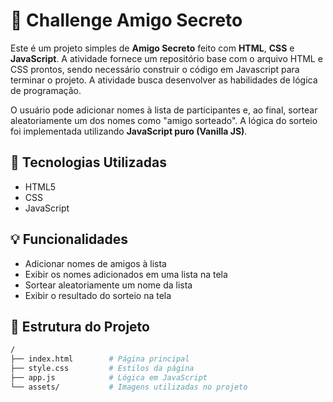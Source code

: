 # 🎁 Challenge Amigo Secreto

Este é um projeto simples de **Amigo Secreto** feito com **HTML**, **CSS** e **JavaScript**.
A atividade fornece um repositório base com o arquivo HTML e CSS prontos, sendo necessário construir o código em Javascript para terminar o projeto. A atividade busca desenvolver as habilidades de lógica de programação.

O usuário pode adicionar nomes à lista de participantes e, ao final, sortear aleatoriamente um dos nomes como "amigo sorteado". A lógica do sorteio foi implementada utilizando **JavaScript puro (Vanilla JS)**.

## 🔧 Tecnologias Utilizadas

- HTML5
- CSS
- JavaScript

## 💡 Funcionalidades

- Adicionar nomes de amigos à lista
- Exibir os nomes adicionados em uma lista na tela
- Sortear aleatoriamente um nome da lista
- Exibir o resultado do sorteio na tela
  

## 📁 Estrutura do Projeto

```bash
/
├── index.html        # Página principal
├── style.css         # Estilos da página
├── app.js            # Lógica em JavaScript
└── assets/           # Imagens utilizadas no projeto
